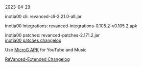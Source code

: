 2023-04-29
  
inotia00 cli: revanced-cli-2.21.0-all.jar  

inotia00 integrations: revanced-integrations-0.105.2-v0.105.2.apk  

inotia00 patches: revanced-patches-2.171.2.jar  
[inotia00 patches changelog](https://github.com/inotia00/revanced-patches/releases/tag/v2.171.2)  

Use [MicroG APK](https://github.com/inotia00/VancedMicroG/releases/latest/download/microg.apk) for YouTube and Music

[ReVanced-Extended Changelog](https://github.com/Kingsmanvn-Official/ReVanced-Extended/blob/main/changelog.md)
